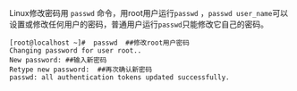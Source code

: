 
Linux修改密码用 `passwd` 命令，用root用户运行`passwd` ，`passwd user_name`可以设置或修改任何用户的密码，普通用户运行`passwd`只能修改它自己的密码。

````
[root@localhost ~]#  passwd  ##修改root用户密码
Changing password for user root..
New password: ##输入新密码
Retype new password:  ##再次确认新密码
passwd: all authentication tokens updated successfully.
````
